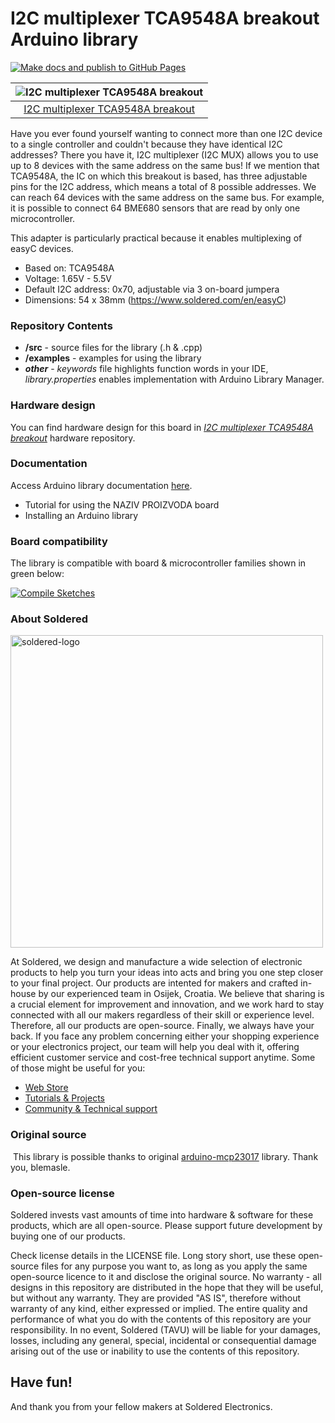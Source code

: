# I2C multiplexer TCA9548A breakout Arduino library

[![Make docs and publish to GitHub Pages](https://github.com/SolderedElectronics/Soldered-TCA9548A-I2C-Multiplexer-Arduino-Library/actions/workflows/make_docs.yml/badge.svg?branch=dev)](https://github.com/SolderedElectronics/Soldered-TCA9548A-I2C-Multiplexer-Arduino-Library/actions/workflows/make_docs.yml)

| ![I2C multiplexer TCA9548A breakout](https://upload.wikimedia.org/wikipedia/commons/8/8f/Example_image.svg) |
| :---------------------------------------------------------------------------------------------------------: |
|                      [I2C multiplexer TCA9548A breakout](https://www.solde.red/333077)                      |

Have you ever found yourself wanting to connect more than one I2C device to a single controller and couldn't because they have identical I2C addresses? There you have it, I2C multiplexer (I2C MUX) allows you to use up to 8 devices with the same address on the same bus! If we mention that TCA9548A, the IC on which this breakout is based, has three adjustable pins for the I2C address, which means a total of 8 possible addresses. We can reach 64 devices with the same address on the same bus. For example, it is possible to connect 64 BME680 sensors that are read by only one microcontroller.

This adapter is particularly practical because it enables multiplexing of easyC devices.

- Based on: TCA9548A
- Voltage: 1.65V - 5.5V
- Default I2C address: 0x70, adjustable via 3 on-board jumpera
- Dimensions: 54 x 38mm (https://www.soldered.com/en/easyC)

### Repository Contents

- **/src** - source files for the library (.h & .cpp)
- **/examples** - examples for using the library
- **_other_** - _keywords_ file highlights function words in your IDE, _library.properties_ enables implementation with Arduino Library Manager.

### Hardware design

You can find hardware design for this board in [_I2C multiplexer TCA9548A breakout_](https://github.com/SolderedElectronics/I2C-multiplexer-TCA9548A-breakout-hardware-design) hardware repository.

### Documentation

Access Arduino library documentation [here](https://SolderedElectronics.github.io/Soldered-TCA9548A-I2C-Multiplexer-Arduino-Library/).

- Tutorial for using the NAZIV PROIZVODA board
- Installing an Arduino library

### Board compatibility

The library is compatible with board & microcontroller families shown in green below:

[![Compile Sketches](http://github-actions.40ants.com/e-radionicacom/Soldered-TCA9548A-I2C-Multiplexer-Arduino-Library/matrix.svg?branch=dev&only=Compile%20Sketches)](https://github.com/SolderedElectronics/Soldered-TCA9548A-I2C-Multiplexer-Arduino-Library/actions/workflows/compile_test.yml)

### About Soldered

<img src="https://raw.githubusercontent.com/e-radionicacom/Soldered-TCA9548A-I2C-Multiplexer-Arduino-Library/dev/extras/Soldered-logo-color.png" alt="soldered-logo" width="500"/>

At Soldered, we design and manufacture a wide selection of electronic products to help you turn your ideas into acts and bring you one step closer to your final project. Our products are intented for makers and crafted in-house by our experienced team in Osijek, Croatia. We believe that sharing is a crucial element for improvement and innovation, and we work hard to stay connected with all our makers regardless of their skill or experience level. Therefore, all our products are open-source. Finally, we always have your back. If you face any problem concerning either your shopping experience or your electronics project, our team will help you deal with it, offering efficient customer service and cost-free technical support anytime. Some of those might be useful for you:

- [Web Store](https://www.soldered.com/shop)
- [Tutorials & Projects](https://soldered.com/learn)
- [Community & Technical support](https://soldered.com/community)

### Original source

​
This library is possible thanks to original [arduino-mcp23017](https://github.com/blemasle/arduino-mcp23017) library. Thank you, blemasle.

### Open-source license

Soldered invests vast amounts of time into hardware & software for these products, which are all open-source. Please support future development by buying one of our products.

Check license details in the LICENSE file. Long story short, use these open-source files for any purpose you want to, as long as you apply the same open-source licence to it and disclose the original source. No warranty - all designs in this repository are distributed in the hope that they will be useful, but without any warranty. They are provided "AS IS", therefore without warranty of any kind, either expressed or implied. The entire quality and performance of what you do with the contents of this repository are your responsibility. In no event, Soldered (TAVU) will be liable for your damages, losses, including any general, special, incidental or consequential damage arising out of the use or inability to use the contents of this repository.

## Have fun!

And thank you from your fellow makers at Soldered Electronics.
